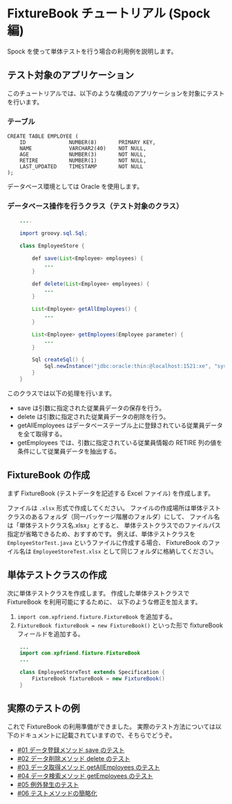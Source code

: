 ﻿
FixtureBook チュートリアル (Spock編)
====================================

Spock を使って単体テストを行う場合の利用例を説明します。


テスト対象のアプリケーション
----------------------------

このチュートリアルでは、以下のような構成のアプリケーションを対象にテストを行います。


### テーブル

    CREATE TABLE EMPLOYEE (
        ID              NUMBER(8)       PRIMARY KEY,
        NAME            VARCHAR2(40)    NOT NULL,
        AGE             NUMBER(3)       NOT NULL,
        RETIRE          NUMBER(1)       NOT NULL,
        LAST_UPDATED    TIMESTAMP       NOT NULL
    );

データベース環境としては Oracle を使用します。


### データベース操作を行うクラス（テスト対象のクラス）

```java
    ....

    import groovy.sql.Sql;

    class EmployeeStore {

        def save(List<Employee> employees) {
            ...
        }

        def delete(List<Employee> employees) {
            ...
        }

        List<Employee> getAllEmployees() {
            ...
        }

        List<Employee> getEmployees(Employee parameter) {
            ...
        }

        Sql createSql() {
            Sql.newInstance("jdbc:oracle:thin:@localhost:1521:xe", "system", "manager")
        }
    }
```

このクラスでは以下の処理を行います。

*   save は引数に指定された従業員データの保存を行う。
*   delete  は引数に指定された従業員データの削除を行う。
*   getAllEmployees はデータベーステーブル上に登録されている従業員データを全て取得する。
*   getEmployees では、引数に指定されている従業員情報の RETIRE 列の値を条件にして従業員データを抽出する。



FixtureBook の作成
------------------

まず FixtureBook (テストデータを記述する Excel ファイル) を作成します。

ファイルは `.xlsx` 形式で作成してください。
ファイルの作成場所は単体テストクラスのあるフォルダ（同一パッケージ階層のフォルダ）にして、
ファイル名は「単体テストクラス名.xlsx」とすると、
単体テストクラスでのファイルパス指定が省略できるため、おすすめです。
例えば、単体テストクラスを `EmployeeStorTest.java` というファイルに作成する場合、
FixtureBook のファイル名は `EmployeeStoreTest.xlsx` として同じフォルダに格納してください。


単体テストクラスの作成
----------------------

次に単体テストクラスを作成します。
作成した単体テストクラスで FixtureBook を利用可能にするために、
以下のような修正を加えます。

1.  `import com.xpfriend.fixture.FixtureBook` を追加する。
2.  `FixtureBook fixtureBook = new FixtureBook()` といった形で fixtureBook フィールドを追加する。

```java
    ...
    import com.xpfriend.fixture.FixtureBook
    ...

    class EmployeeStoreTest extends Specification {
        FixtureBook fixtureBook = new FixtureBook()
    }
```


実際のテストの例
----------------

これで FixtureBook の利用準備ができました。
実際のテスト方法については以下のドキュメントに記載されていますので、そちらでどうぞ。

*   [#01 データ登録メソッド save のテスト](./Tutorial-Spock-save.md)
*   [#02 データ削除メソッド delete のテスト](./Tutorial-Spock-delete.md)
*   [#03 データ取得メソッド getAllEmployees のテスト](./Tutorial-Spock-getAllEmployees.md)
*   [#04 データ検索メソッド getEmployees のテスト](./Tutorial-Spock-getEmployees.md)
*   [#05 例外発生のテスト](./Tutorial-Spock-Exception.md)
*   [#06 テストメソッドの簡略化](./Tutorial-Spock-expect.md)


